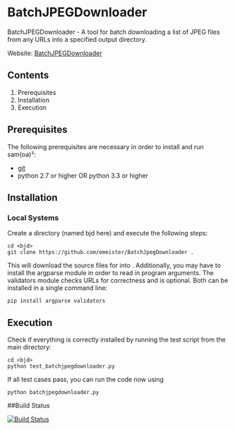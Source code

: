 BatchJPEGDownloader
===================

BatchJPEGDownloader - A tool for batch downloading a list of JPEG files from any URLs into a specified output directory.

Website: [BatchJPEGDownloader](https://github.com/omeister/BatchJpegDownloader)

## Contents

1. Prerequisites
2. Installation
4. Execution

## Prerequisites

The following prerequisites are necessary in order to install and run sam(oa)²:
* [git](http://git-scm.com/)
* python 2.7 or higher OR python 3.3 or higher

## Installation

### Local Systems

Create a directory (named bjd here) and execute the following steps:

    cd <bjd>
    git clone https://github.com/omeister/BatchJpegDownloader .

This will download the source files for into <bjd>.
Additionally, you may have to install the argparse module in order to read in program arguments. The validators module checks URLs for correctness and is optional. Both can be installed in a single command line:

    pip install argparse validators 

## Execution

Check if everything is correctly installed by running the test script from the main directory:
    
    cd <bjd>
    python test_batchjpegdownloader.py

If all test cases pass, you can run the code now using

    python batchjpegdownloader.py

##Build Status

[![Build Status](https://travis-ci.org/omeister/BatchJpegDownloader.svg)](https://travis-ci.org/omeister/BatchJpegDownloader)
